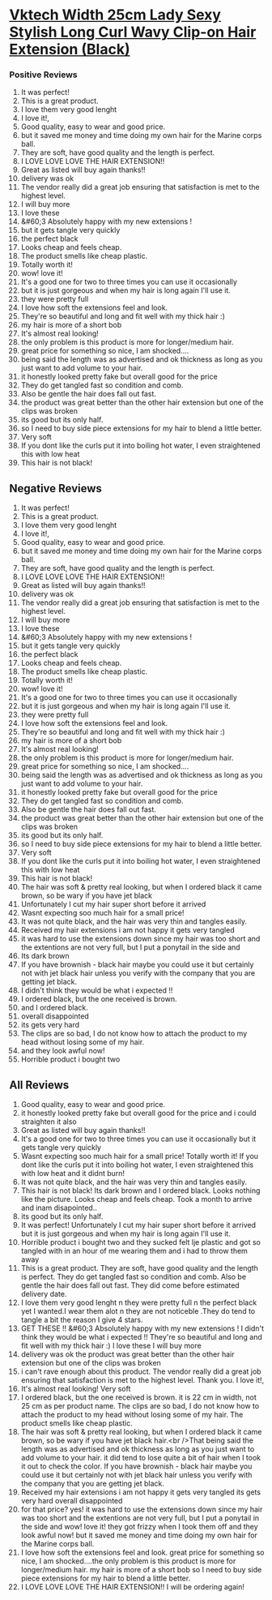 # [Vktech Width 25cm Lady Sexy Stylish Long Curl Wavy Clip-on Hair Extension (Black)](https://products.checkmycream.com/products/Vktech-Width-25cm-Lady-Sexy-Stylish-Long-Curl-Wavy-Clip-on-Hair-Extension-(Black).html)

### Positive Reviews

<ol>
      <li>It was perfect!</li>
      <li>This is a great product.</li>
      <li>I love them very good lenght</li>
      <li>I love it!,</li>
      <li>Good quality, easy to wear and good price.</li>
      <li>but it saved me money and time doing my own hair for the Marine corps ball.</li>
      <li>They are soft, have good quality and the length is perfect.</li>
      <li>I LOVE LOVE LOVE THE HAIR EXTENSION!!</li>
      <li>Great as listed will buy again thanks!!</li>
      <li>delivery was ok</li>
      <li>The vendor really did a great job ensuring that satisfaction is met to the highest level.</li>
      <li>I will buy more</li>
      <li>I love these</li>
      <li>&amp;#60;3 Absolutely happy with my new extensions !</li>
      <li>but it gets tangle very quickly</li>
      <li>the perfect black</li>
      <li>Looks cheap and feels cheap.</li>
      <li>The product smells like cheap plastic.</li>
      <li>Totally worth it!</li>
      <li>wow! love it!</li>
      <li>It&#x27;s a good one for two to three times you can use it occasionally</li>
      <li>but it is just gorgeous and when my hair is long again I&#x27;ll use it.</li>
      <li>they were pretty full</li>
      <li>I love how soft the extensions feel and look.</li>
      <li>They&#x27;re so beautiful and long and fit well with my thick hair :)</li>
      <li>my hair is more of a short bob</li>
      <li>It&#x27;s almost real looking!</li>
      <li>the only problem is this product is more for longer/medium hair.</li>
      <li>great price for something so nice, I am shocked....</li>
      <li>being said the length was as advertised and ok thickness as long as you just want to add volume to your hair.</li>
      <li>it honestly looked pretty fake but overall good for the price</li>
      <li>They do get tangled fast so condition and comb.</li>
      <li>Also be gentle the hair does fall out fast.</li>
      <li>the product was great better than the other hair extension but one of the clips was broken</li>
      <li>its good but its only half.</li>
      <li>so I need to buy side piece extensions for my hair to blend a little better.</li>
      <li>Very soft</li>
      <li>If you dont like the curls put it into boiling hot water, I even straightened this with low heat</li>
      <li>This hair is not black!</li>
</ol>


<h2>Negative Reviews</h2>
<ol>
<li> It was perfect!</li>
<li> This is a great product.</li>
<li> I love them very good lenght</li>
<li> I love it!,</li>
<li> Good quality, easy to wear and good price.</li>
<li> but it saved me money and time doing my own hair for the Marine corps ball.</li>
<li> They are soft, have good quality and the length is perfect.</li>
<li> I LOVE LOVE LOVE THE HAIR EXTENSION!!</li>
<li> Great as listed will buy again thanks!!</li>
<li> delivery was ok</li>
<li> The vendor really did a great job ensuring that satisfaction is met to the highest level.</li>
<li> I will buy more</li>
<li> I love these</li>
<li> &amp;#60;3 Absolutely happy with my new extensions !</li>
<li> but it gets tangle very quickly</li>
<li> the perfect black</li>
<li> Looks cheap and feels cheap.</li>
<li> The product smells like cheap plastic.</li>
<li> Totally worth it!</li>
<li> wow! love it!</li>
<li> It&#x27;s a good one for two to three times you can use it occasionally</li>
<li> but it is just gorgeous and when my hair is long again I&#x27;ll use it.</li>
<li> they were pretty full</li>
<li> I love how soft the extensions feel and look.</li>
<li> They&#x27;re so beautiful and long and fit well with my thick hair :)</li>
<li> my hair is more of a short bob</li>
<li> It&#x27;s almost real looking!</li>
<li> the only problem is this product is more for longer/medium hair.</li>
<li> great price for something so nice, I am shocked....</li>
<li> being said the length was as advertised and ok thickness as long as you just want to add volume to your hair.</li>
<li> it honestly looked pretty fake but overall good for the price</li>
<li> They do get tangled fast so condition and comb.</li>
<li> Also be gentle the hair does fall out fast.</li>
<li> the product was great better than the other hair extension but one of the clips was broken</li>
<li> its good but its only half.</li>
<li> so I need to buy side piece extensions for my hair to blend a little better.</li>
<li> Very soft</li>
<li> If you dont like the curls put it into boiling hot water, I even straightened this with low heat</li>
<li> This hair is not black!</li>
<li> The hair was soft &amp; pretty real looking, but when I ordered black it came brown, so be wary if you have jet black</li>
<li> Unfortunately I cut my hair super short before it arrived</li>
<li> Wasnt expecting soo much hair for a small price!</li>
<li> It was not quite black, and the hair was very thin and tangles easily.</li>
<li> Received my hair extensions i am not happy it gets very tangled</li>
<li> it was hard to use the extensions down since my hair was too short and the extentions are not very full, but I put a ponytail in the side and</li>
<li> Its dark brown</li>
<li> If you have brownish - black hair maybe you could use it but certainly not with jet black hair unless you verify with the company that you are getting jet black.</li>
<li> I didn&#x27;t think they would be what i expected !!</li>
<li> I ordered black, but the one received is brown.</li>
<li> and I ordered black.</li>
<li> overall disappointed</li>
<li> its gets very hard</li>
<li> The clips are so bad, I do not know how to attach the product to my head without losing some of my hair.</li>
<li> and they look awful now!</li>
<li> Horrible product i bought two</li>
</ol>

<h2>All Reviews</h2>

<ol>
    <li> Good quality, easy to wear and good price.</li>
    <li> it honestly looked pretty fake but overall good for the price and i could straighten it also</li>
    <li> Great as listed will buy again thanks!!</li>
    <li> It&#x27;s a good one for two to three times you can use it occasionally but it gets tangle very quickly</li>
    <li> Wasnt expecting soo much hair for a small price! Totally worth it! If you dont like the curls put it into boiling hot water, I even straightened this with low heat and it didnt burn!</li>
    <li> It was not quite black, and the hair was very thin and tangles easily.</li>
    <li> This hair is not black! Its dark brown and I ordered black. Looks nothing like the picture. Looks cheap and feels cheap. Took a month to arrive and inam disapointed..</li>
    <li> its good but its only half.</li>
    <li> It was perfect! Unfortunately I cut my hair super short before it arrived but it is just gorgeous and when my hair is long again I&#x27;ll use it.</li>
    <li> Horrible product i bought two and they sucked felt lje plastic and got so tangled with in an hour of me wearing them and i had to throw them away</li>
    <li> This is a great product. They are soft, have good quality and the length is perfect. They do get tangled fast so condition and comb. Also be gentle the hair does fall out fast. They did come before estimated delivery date.</li>
    <li> I love them very good lenght n they were pretty full n the perfect black yet I wanted.I wear them alot n they are not noticeble .They do tend to tangle a bit the reason I give 4 stars.</li>
    <li> GET THESE !! &amp;#60;3 Absolutely happy with my new extensions ! I didn&#x27;t think they would be what i expected !! They&#x27;re so beautiful and long and fit well with my thick hair :) I love these I will buy more</li>
    <li> delivery was ok the product was great better than the other hair extension but one of the clips was broken</li>
    <li> i can&#x27;t rave enough about this product. The vendor really did a great job ensuring that satisfaction is met to the highest level. Thank you. I love it!,</li>
    <li> It&#x27;s almost real looking! Very soft</li>
    <li> I ordered black, but the one received is brown. it is 22 cm in width, not 25 cm as per product name. The clips are so bad, I do not know how to attach the product to my head without losing some of my hair. The product smells like cheap plastic.</li>
    <li> The hair was soft &amp; pretty real looking, but when I ordered black it came brown, so be wary if you have jet black hair.&lt;br /&gt;That being said the length was as advertised and ok thickness as long as you just want to add volume to your hair. it did tend to lose quite a bit of hair when I took it out to check the color. If you have brownish - black hair maybe you could use it but certainly not with jet black hair unless you verify with the company that you are getting jet black.</li>
    <li> Received my hair extensions i am not happy it gets very tangled its gets very hard overall disappointed</li>
    <li> for that price?  yes! it was hard to use the extensions down since my hair was too short and the extentions are not very full, but I put a ponytail in the side and wow! love it! they got frizzy when I took them off and they look awful now! but it saved me money and time doing my own hair for the Marine corps ball.</li>
    <li> I love how soft the extensions feel and look. great price for something so nice, I am shocked....the only problem is this product is more for longer/medium hair. my hair is more of a short bob so I need to buy side piece extensions for my hair to blend a little better.</li>
    <li> I LOVE LOVE LOVE THE HAIR EXTENSION!! I will be ordering again!</li>
</ol>




